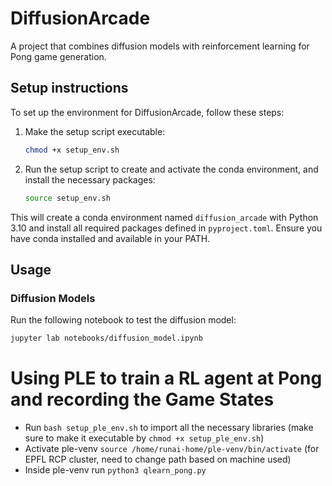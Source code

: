 # DiffusionArcade

A project that combines diffusion models with reinforcement learning for Pong game generation.

## Setup instructions

To set up the environment for DiffusionArcade, follow these steps:

1. Make the setup script executable:
   ```bash
   chmod +x setup_env.sh
   ```

2. Run the setup script to create and activate the conda environment, and install the necessary packages:
   ```bash
   source setup_env.sh
   ```

This will create a conda environment named `diffusion_arcade` with Python 3.10 and install all required packages defined in `pyproject.toml`. Ensure you have conda installed and available in your PATH.

## Usage

### Diffusion Models

Run the following notebook to test the diffusion model:

```bash
jupyter lab notebooks/diffusion_model.ipynb
```

# Using PLE to train a RL agent at Pong and recording the Game States

* Run `bash setup_ple_env.sh` to import all the necessary libraries (make sure to make it executable by `chmod +x setup_ple_env.sh`)
* Activate ple-venv `source /home/runai-home/ple-venv/bin/activate` (for EPFL RCP cluster, need to change path based on machine used)
* Inside ple-venv run `python3 qlearn_pong.py`
